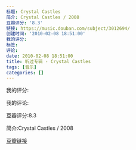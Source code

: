 ```yaml
---
标题: Crystal Castles
简介: Crystal Castles / 2008
豆瓣评分: '8.3'
链接: https://music.douban.com/subject/3012694/
创建时间: '2010-02-08 18:51:00'
我的评分:
标签:
评论:
date: 2010-02-08 18:51:00
title: 听过专辑 - Crystal Castles
tags: [音乐]
categories: []
---
```


我的评分:

我的评论:

豆瓣评分:8.3

简介:Crystal Castles / 2008

[豆瓣链接](https://music.douban.com/subject/3012694/)

